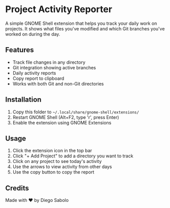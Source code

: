 # Project Activity Reporter

A simple GNOME Shell extension that helps you track your daily work on projects. It shows what files you've modified and which Git branches you've worked on during the day.

## Features

- Track file changes in any directory
- Git integration showing active branches
- Daily activity reports
- Copy report to clipboard
- Works with both Git and non-Git directories

## Installation

1. Copy this folder to `~/.local/share/gnome-shell/extensions/`
2. Restart GNOME Shell (Alt+F2, type 'r', press Enter)
3. Enable the extension using GNOME Extensions

## Usage

1. Click the extension icon in the top bar
2. Click "+ Add Project" to add a directory you want to track
3. Click on any project to see today's activity
4. Use the arrows to view activity from other days
5. Use the copy button to copy the report

## Credits

Made with ❤️ by Diego Sabolo
